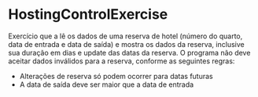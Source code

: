 # HostingControlExercise

Exercício que a lê os dados de uma reserva de hotel (número do quarto, data
de entrada e data de saída) e mostra os dados da reserva, inclusive sua duração em
dias e update das datas da reserva. O programa não deve aceitar dados
inválidos para a reserva, conforme as seguintes regras:
- Alterações de reserva só podem ocorrer para datas futuras
- A data de saída deve ser maior que a data de entrada
